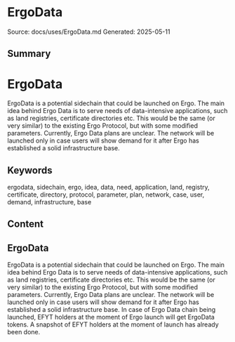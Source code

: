 # ErgoData
Source: docs/uses/ErgoData.md
Generated: 2025-05-11

## Summary
# ErgoData

ErgoData is a potential sidechain that could be launched on Ergo. The main idea behind Ergo Data is to serve needs of data-intensive applications, such as land registries, certificate directories etc. This would be the same (or very similar) to the existing Ergo Protocol, but with some modified parameters. Currently, Ergo Data plans are unclear. The network will be launched only in case users will show demand for it after Ergo has established a solid infrastructure base.

## Keywords
ergodata, sidechain, ergo, idea, data, need, application, land, registry, certificate, directory, protocol, parameter, plan, network, case, user, demand, infrastructure, base

## Content
## ErgoData
ErgoData is a potential sidechain that could be launched on Ergo. The main idea behind Ergo Data is to serve needs of data-intensive applications, such as land registries, certificate directories etc. This would be the same (or very similar) to the existing Ergo Protocol, but with some modified parameters.
Currently, Ergo Data plans are unclear. The network will be launched only in case users will show demand for it after Ergo has established a solid infrastructure base. In case of Ergo Data chain being launched, EFYT holders at the moment of Ergo launch will get ErgoData tokens. A snapshot of EFYT holders at the moment of launch has already been done.
